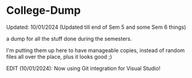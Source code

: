 # College-Dump
Updated: 10/01/2024 (Updated till end of Sem 5 and some Sem 6 things)

a dump for all the stuff done during the semesters. 

I'm putting them up here to have manageable copies, instead of random files all over the place, plus it looks good ;)

EDIT (10/01/2024): Now using Git integration for Visual Studio!
